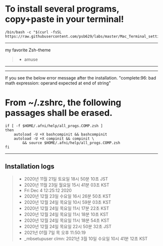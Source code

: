 To install several programs, copy+paste in your terminal!
============================
	/bin/bash -c "$(curl -fsSL https://raw.githubusercontent.com/psb629/labs/master/Mac_Terminal_setting/install.sh)"
- - -
my favorite Zsh-theme
> * amuse
-----------------------------
- - -
If you see the below error message after the installation.
	"complete:96: bad math expression: operand expected at end of string"
# From ~/.zshrc, the following passages shall be erased.
	if [ -f $HOME/.afni/help/all_progs.COMP.zsh ]
	then
 		autoload -U +X bashcompinit && bashcompinit
		autoload -U +X compinit && compinit \
			&& source $HOME/.afni/help/all_progs.COMP.zsh
	fi
- - -
Installation logs
-----------------------------
> * 2020년 11월 21일 토요일 18시 50분 10초 JST
> * 2020년 11월 23일 월요일 15시 41분 03초 KST
> * Fri Dec 4 12:25:12 2020
> * 2020년 12월 23일 수요일 16시 26분 50초 KST
> * 2020년 12월 24일 목요일 10시 59분 03초 KST
> * 2020년 12월 24일 목요일 11시 17분 22초 KST
> * 2020년 12월 24일 목요일 11시 18분 10초 KST
> * 2020년 12월 24일 목요일 11시 18분 54초 KST
> * 2020년 12월 24일 목요일 22시 50분 32초 JST
> * 2021년 01월 7일 목 오후 11:50:19
> * _mbsetupuser clmn: 2021년 3월 10일 수요일 10시 41분 12초 KST

